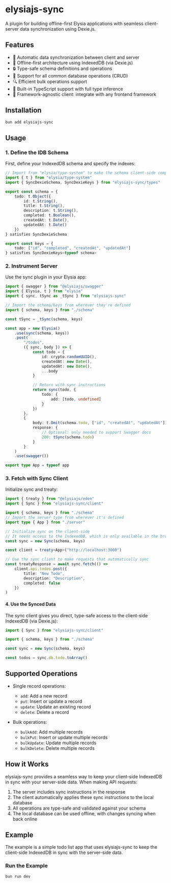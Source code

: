 # elysiajs-sync

A plugin for building offline-first Elysia applications with seamless client-server data synchronization using Dexie.js.

## Features

- 🔄 Automatic data synchronization between client and server
- 📱 Offline-first architecture using IndexedDB (via Dexie.js)
- 🔒 Type-safe schema definitions and operations
- 🚀 Support for all common database operations (CRUD)
- 🔍 Efficient bulk operations support
- 📐 Built-in TypeScript support with full type inference
- 🤝 Framework-agnostic client: integrate with any frontend framework

## Installation

```bash
bun add elysiajs-sync
```

## Usage

### 1. Define the IDB Schema

First, define your IndexedDB schema and specify the indexes:

```typescript
// Import from "elysia/type-system" to make the schema client-side compatible
import { t } from "elysia/type-system"
import { SyncDexieSchema, SyncDexieKeys } from "elysiajs-sync/types"

export const schema = {
	todo: t.Object({
		id: t.String(),
		title: t.String(),
		description: t.String(),
		completed: t.Boolean(),
		createdAt: t.Date(),
		updatedAt: t.Date()
	})
} satisfies SyncDexieSchema

export const keys = {
	todo: ["id", "completed", "createdAt", "updatedAt"]
} satisfies SyncDexieKeys<typeof schema>
```

### 2. Instrument Server

Use the sync plugin in your Elysia app:

```typescript
import { swagger } from "@elysiajs/swagger"
import { Elysia, t } from "elysia"
import { sync, tSync as _tSync } from "elysiajs-sync"

// Import the schema/keys from wherever they're defined
import { schema, keys } from "./schema"

const tSync = _tSync(schema, keys)

const app = new Elysia()
	.use(sync(schema, keys))
	.post(
		"/todos",
		({ sync, body }) => {
			const todo = {
				id: crypto.randomUUID(),
				createdAt: new Date(),
				updatedAt: new Date(),
				...body
			}

			// Return with sync instructions
			return sync(todo, {
				todo: {
					add: [todo, undefined]
				}
			})
		},
		{
			body: t.Omit(schema.todo, ["id", "createdAt", "updatedAt"]),
			response: {
				// Optional: only needed to support Swagger docs
				200: tSync(schema.todo)
			}
		}
	)
	.use(swagger())

export type App = typeof app
```

### 3. Fetch with Sync Client

Initialize sync and treaty:

```typescript
import { treaty } from "@elysiajs/eden"
import { Sync } from "elysiajs-sync/client"

import { schema, keys } from "./schema"
// Import the server type from wherever it's defined
import type { App } from "./server"

// Initialize sync on the client-side
// It needs access to the IndexedDB, which is only available in the browser
const sync = new Sync(schema, keys)

const client = treaty<App>("http://localhost:3000")

// Use the sync client to make requests that automatically sync
const treatyResponse = await sync.fetch(() =>
	client.api.todos.post({
		title: "New Todo",
		description: "Description",
		completed: false
	})
)
```

#### 4. Use the Synced Data

The sync client gives you direct, type-safe access to the client-side IndexedDB (via Dexie.js):

```typescript
import { Sync } from "elysiajs-sync/client"

import { schema, keys } from "./schema"

const sync = new Sync(schema, keys)

const todos = sync.db.todo.toArray()
```

## Supported Operations

- Single record operations:

  - `add`: Add a new record
  - `put`: Insert or update a record
  - `update`: Update an existing record
  - `delete`: Delete a record

- Bulk operations:

  - `bulkAdd`: Add multiple records
  - `bulkPut`: Insert or update multiple records
  - `bulkUpdate`: Update multiple records
  - `bulkDelete`: Delete multiple records

## How it Works

elysiajs-sync provides a seamless way to keep your client-side IndexedDB in sync with your server-side data. When making API requests:

1. The server includes sync instructions in the response
2. The client automatically applies these sync instructions to the local database
3. All operations are type-safe and validated against your schema
4. The local database can be used offline, with changes syncing when back online

## Example

The example is a simple todo list app that uses elysiajs-sync to keep the client-side IndexedDB in sync with the server-side data.

### Run the Example

```bash
bun run dev
```
